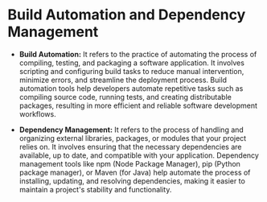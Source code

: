 # **Build Automation and Dependency Management**

* **Build Automation:**
It refers to the practice of automating the process of compiling, testing, and packaging a software application. It involves scripting and configuring build tasks to reduce manual intervention, minimize errors, and streamline the deployment process. Build automation tools help developers automate repetitive tasks such as compiling source code, running tests, and creating distributable packages, resulting in more efficient and reliable software development workflows.

*   **Dependency Management:**
It refers to the process of handling and organizing external libraries, packages, or modules that your project relies on. It involves ensuring that the necessary dependencies are available, up to date, and compatible with your application. Dependency management tools like npm (Node Package Manager), pip (Python package manager), or Maven (for Java) help automate the process of installing, updating, and resolving dependencies, making it easier to maintain a project's stability and functionality.